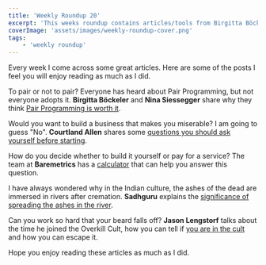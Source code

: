 ```yaml
---
title: 'Weekly Roundup 20'
excerpt: 'This weeks roundup contains articles/tools from Birgitta Böckeler and Nina Siessegger, Courtland Allen, Baremetrics, Sadhguru and Jason Lengstorf'
coverImage: 'assets/images/weekly-roundup-cover.png'
tags:
    - 'weekly roundup'
---
```


Every week I come across some great articles. Here are some of the posts I feel you will enjoy reading as much as I did.

To pair or not to pair? Everyone has heard about Pair Programming, but not everyone adopts it. **Birgitta Böckeler** and **Nina Siessegger** share why they think [Pair Programming is worth it](https://martinfowler.com/articles/on-pair-programming.html).

Would you want to build a business that makes you miserable? I am going to guess "No". **Courtland Allen** shares some [questions you should ask yourself before starting](https://www.indiehackers.com/post/questions-to-ask-yourself-before-starting-9813f617b3).

How do you decide whether to build it yourself or pay for a service? The team at **Baremetrics** has a [calculator](https://baremetrics.com/build-vs-buy) that can help you answer this question.

I have always wondered why in the Indian culture, the ashes of the dead are immersed in rivers after cremation. **Sadhguru** explains the [significance of spreading the ashes in the river](https://isha.sadhguru.org/global/en/wisdom/article/immerse-ashes-dead-ganga).

Can you work so hard that your beard falls off? **Jason Lengstorf** talks about the time he joined the Overkill Cult, how you can tell if [you are in the cult](https://lengstorf.com/overkill-cult/) and how you can escape it.

Hope you enjoy reading these articles as much as I did.
